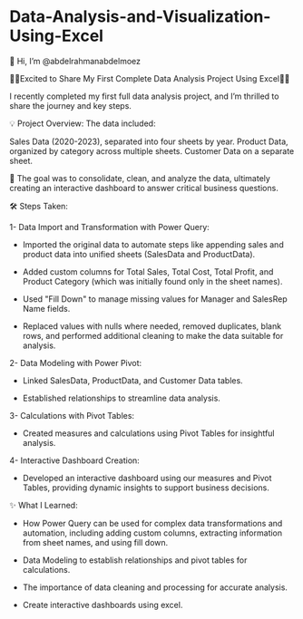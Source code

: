 # Data-Analysis-and-Visualization-Using-Excel

👋 Hi, I’m @abdelrahmanabdelmoez

🎉🌟Excited to Share My First Complete Data Analysis Project Using Excel🌟🎉

I recently completed my first full data analysis project, and I’m thrilled to share the journey and key steps.

💡 Project Overview: The data included:

Sales Data (2020-2023), separated into four sheets by year.
Product Data, organized by category across multiple sheets.
Customer Data on a separate sheet.

🎯 The goal was to consolidate, clean, and analyze the data, ultimately creating an interactive dashboard to answer critical business questions.

🛠️ Steps Taken:

 1- Data Import and Transformation with Power Query:

- Imported the original data to automate steps like appending sales and product data into unified sheets (SalesData and ProductData).

- Added custom columns for Total Sales, Total Cost, Total Profit, and Product Category (which was initially found only in the sheet names).

- Used "Fill Down" to manage missing values for Manager and SalesRep Name fields.

- Replaced values with nulls where needed, removed duplicates, blank rows, and performed additional cleaning to make the data suitable for analysis.

2- Data Modeling with Power Pivot:

- Linked SalesData, ProductData, and Customer Data tables.

- Established relationships to streamline data analysis.

3- Calculations with Pivot Tables:

- Created measures and calculations using Pivot Tables for insightful analysis.

4- Interactive Dashboard Creation:

- Developed an interactive dashboard using our measures and Pivot Tables, providing dynamic insights to support business decisions.

✨ What I Learned:

- How Power Query can be used for complex data transformations and automation, including adding custom columns, extracting information from sheet names, and using fill down.

- Data Modeling to establish relationships and pivot tables for calculations.

- The importance of data cleaning and processing for accurate analysis.

- Create interactive dashboards using excel.
